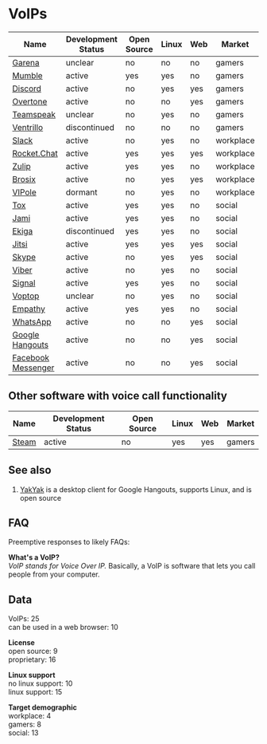 # VoIPs
| Name                                             | Development Status | Open Source | Linux | Web | Market    |
| ------------------------------------------------ | ------------------ | ----------- | ----- | --- | --------- |
| [Garena](https://www.garena.sg/gpc)              | unclear            | no          | no    | no  | gamers    |
| [Mumble](http://www.mumble.com/)                 | active             | yes         | yes   | no  | gamers    |
| [Discord](https://discordapp.com/)               | active             | no          | yes   | yes | gamers    |
| [Overtone](https://overtone.app/)                | active             | no          | no    | yes | gamers    |
| [Teamspeak](https://www.teamspeak.com/)          | unclear            | no          | yes   | no  | gamers    |
| [Ventrillo](http://www.ventrilo.com/)            | discontinued       | no          | no    | no  | gamers    |
| [Slack](https://slack.com/)                      | active             | no          | yes   | no  | workplace |
| [Rocket.Chat](https://rocket.chat/)              | active             | yes         | yes   | yes | workplace |
| [Zulip](https://zulipchat.com/)                  | active             | yes         | yes   | no  | workplace |
| [Brosix](https://www.brosix.com/)                | active             | no          | yes   | yes | workplace |
| [VIPole](https://www.vipole.com/)                | dormant            | no          | yes   | no  | workplace |
| [Tox](https://tox.chat/)                         | active             | yes         | yes   | no  | social    |
| [Jami](https://jami.net/)                        | active             | yes         | yes   | no  | social    |
| [Ekiga](http://www.ekiga.org/)                   | discontinued       | yes         | yes   | no  | social    |
| [Jitsi](https://jitsi.org/)                      | active             | yes         | yes   | yes | social    |
| [Skype](https://www.skype.com/en/)               | active             | no          | yes   | yes | social    |
| [Viber](https://www.viber.com/en/)               | active             | no          | yes   | no  | social    |
| [Signal](https://signal.org/)                    | active             | yes         | yes   | no  | social    |
| [Voptop](https://www.voptop.com/)                | unclear            | no          | yes   | no  | social    |
| [Empathy](https://wiki.gnome.org/Apps/Empathy)   | active             | yes         | yes   | no  | social    |
| [WhatsApp](https://www.whatsapp.com/)            | active             | no          | no    | yes | social    |
| [Google Hangouts](https://hangouts.google.com/)  | active             | no          | no    | yes | social    |
| [Facebook Messenger](https://www.messenger.com/) | active             | no          | no    | yes | social    |

## Other software with voice call functionality
| Name                                          | Development Status | Open Source | Linux | Web | Market |
| --------------------------------------------- | ------------------ | ----------- | ----- | --- | ------ |
| [Steam](http://store.steampowered.com/about/) | active             | no          | yes   | yes | gamers |

## See also
1. [YakYak](https://github.com/yakyak/yakyak) is a desktop client for Google Hangouts, supports Linux, and is open source

## FAQ
Preemptive responses to likely FAQs:

**What's a VoIP?**  
*VoIP stands for Voice Over IP.* Basically, a VoIP is software that lets you call people from your computer.

## Data
VoIPs: 25  
can be used in a web browser: 10

**License**  
open source: 9  
proprietary: 16

**Linux support**  
no linux support: 10  
linux support: 15

**Target demographic**  
workplace: 4  
gamers: 8  
social: 13
